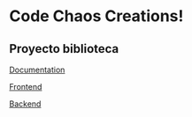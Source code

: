# Code Chaos Creations!


## Proyecto biblioteca

[Documentation](https://github.com/Code-Chaos-Creations/proyecto-biblioteca)

[Frontend](https://github.com/Code-Chaos-Creations/frontend-biblioteca)

[Backend](https://github.com/Code-Chaos-Creations/backend-biblioteca)
